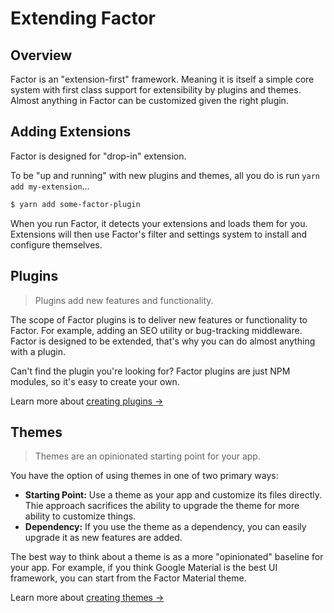 # Extending Factor

## Overview

Factor is an "extension-first" framework. Meaning it is itself a simple core system with first class support for extensibility by plugins and themes. Almost anything in Factor can be customized given the right plugin.

## Adding Extensions

Factor is designed for "drop-in" extension.

To be "up and running" with new plugins and themes, all you do is run `yarn add my-extension`...

```bash
$ yarn add some-factor-plugin
```

When you run Factor, it detects your extensions and loads them for you. Extensions will then use Factor's filter and settings system to install and configure themselves.

## Plugins

> Plugins add new features and functionality.

The scope of Factor plugins is to deliver new features or functionality to Factor. For example, adding an SEO utility or bug-tracking middleware. Factor is designed to be extended, that's why you can do almost anything with a plugin.

Can't find the plugin you're looking for? Factor plugins are just NPM modules, so it's easy to create your own.

Learn more about [creating plugins &rarr;](./creating-plugins)

## Themes

> Themes are an opinionated starting point for your app.

You have the option of using themes in one of two primary ways:

- **Starting Point:** Use a theme as your app and customize its files directly. Thie approach sacrifices the ability to upgrade the theme for more ability to customize things.
- **Dependency:** If you use the theme as a dependency, you can easily upgrade it as new features are added.

The best way to think about a theme is as a more "opinionated" baseline for your app. For example, if you think Google Material is the best UI framework, you can start from the Factor Material theme.

Learn more about [creating themes &rarr;](./creating-themes)
